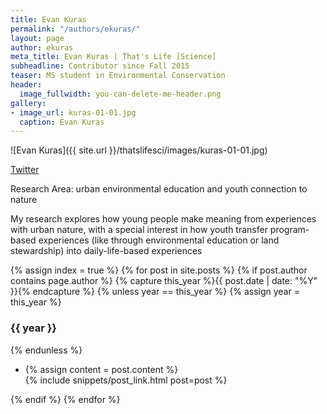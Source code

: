 ```yaml
---
title: Evan Kuras
permalink: "/authors/ekuras/"
layout: page
author: ekuras
meta_title: Evan Kuras | That's Life [Science]
subheadline: Contributor since Fall 2015
teaser: MS student in Environmental Conservation
header:
  image_fullwidth: you-can-delete-me-header.png
gallery:
- image_url: kuras-01-01.jpg
  caption: Evan Kuras
---
```


![Evan Kuras]({{ site.url }}/thatslifesci/images/kuras-01-01.jpg)

[Twitter](www.twitter.com/eco_RK)

Research Area: urban environmental education and youth connection to nature

My research explores how young people make meaning from experiences with urban nature, with a special interest in how youth transfer program-based experiences (like through environmental education or land stewardship) into daily-life-based experiences

{% assign index = true %}
{% for post in site.posts %}
{% if post.author contains page.author %}
{% capture this_year %}{{ post.date | date: "%Y" }}{% endcapture %}
{% unless year == this_year %}
{% assign year = this_year %}
<h3>{{ year }}</h3>
{% endunless %}
<ul style="list-style-type:disc">
 <li> 
 {% assign content = post.content %} 
 <article>
 {% include snippets/post_link.html post=post %}
 </article>
 </li>
</ul>
{% endif %}
{% endfor %}
